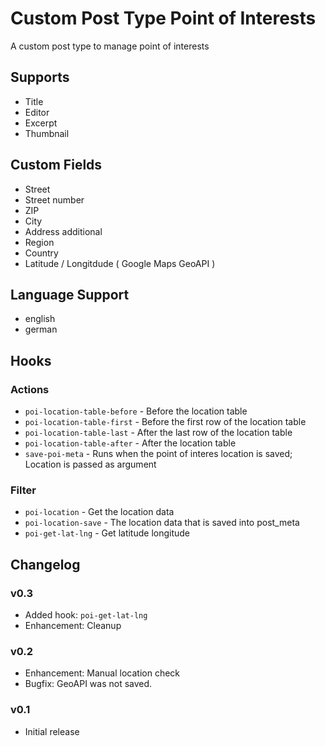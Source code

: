 # Custom Post Type Point of Interests

A custom post type to manage point of interests

## Supports

* Title
* Editor
* Excerpt
* Thumbnail

## Custom Fields

* Street
* Street number
* ZIP
* City
* Address additional
* Region
* Country
* Latitude / Longitdude ( Google Maps GeoAPI )

## Language Support

* english
* german

## Hooks

### Actions

* `poi-location-table-before` - Before the location table
* `poi-location-table-first` - Before the first row of the location table
* `poi-location-table-last` - After the last row of the location table
* `poi-location-table-after` - After the location table
* `save-poi-meta` - Runs when the point of interes location is saved; Location is passed as argument

### Filter

* `poi-location` - Get the location data
* `poi-location-save` - The location data that is saved into post_meta
* `poi-get-lat-lng` - Get latitude longitude

## Changelog

### v0.3

* Added hook: `poi-get-lat-lng`
* Enhancement: Cleanup

### v0.2

* Enhancement: Manual location check
* Bugfix: GeoAPI was not saved.

### v0.1

* Initial release
